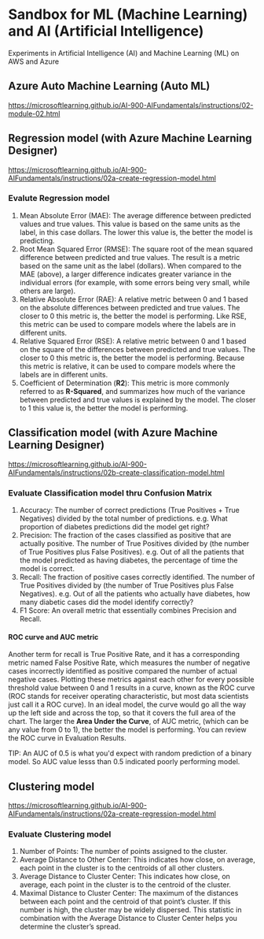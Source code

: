 # Sandbox for ML (Machine Learning) and AI (Artificial Intelligence)
Experiments in Artificial Intelligence (AI) and Machine Learning (ML) on AWS and Azure

## Azure Auto Machine Learning (Auto ML)
https://microsoftlearning.github.io/AI-900-AIFundamentals/instructions/02-module-02.html

## Regression model (with Azure Machine Learning Designer)
https://microsoftlearning.github.io/AI-900-AIFundamentals/instructions/02a-create-regression-model.html

### Evalute Regression model
1. Mean Absolute Error (MAE): The average difference between predicted values and true values. This value is based on the same units as the label, in this case dollars. The lower this value is, the better the model is predicting.
2. Root Mean Squared Error (RMSE): The square root of the mean squared difference between predicted and true values. The result is a metric based on the same unit as the label (dollars). When compared to the MAE (above), a larger difference indicates greater variance in the individual errors (for example, with some errors being very small, while others are large).
3. Relative Absolute Error (RAE): A relative metric between 0 and 1 based on the absolute differences between predicted and true values. The closer to 0 this metric is, the better the model is performing. Like RSE, this metric can be used to compare models where the labels are in different units.
4. Relative Squared Error (RSE): A relative metric between 0 and 1 based on the square of the differences between predicted and true values. The closer to 0 this metric is, the better the model is performing. Because this metric is relative, it can be used to compare models where the labels are in different units.
5. Coefficient of Determination (**R2**): This metric is more commonly referred to as **R-Squared**, and summarizes how much of the variance between predicted and true values is explained by the model. The closer to 1 this value is, the better the model is performing.

## Classification model (with Azure Machine Learning Designer)
https://microsoftlearning.github.io/AI-900-AIFundamentals/instructions/02b-create-classification-model.html

### Evaluate Classification model thru Confusion Matrix
1. Accuracy: The number of correct predictions (True Positives + True Negatives) divided by the total number of predictions. e.g. What proportion of diabetes predictions did the model get right?
2. Precision: The fraction of the cases classified as positive that are actually positive. The number of True Positives divided by (the number of True Positives plus False Positives). e.g. Out of all the patients that the model predicted as having diabetes, the percentage of time the model is correct.
3. Recall: The fraction of positive cases correctly identified. The number of True Positives divided by (the number of True Positives plus False Negatives). e.g. Out of all the patients who actually have diabetes, how many diabetic cases did the model identify correctly?
4. F1 Score: An overall metric that essentially combines Precision and Recall.

#### ROC curve and AUC metric
Another term for recall is True Positive Rate, and it has a corresponding metric named False Positive Rate, which measures the number of negative cases incorrectly identified as positive compared the number of actual negative cases. Plotting these metrics against each other for every possible threshold value between 0 and 1 results in a curve, known as the ROC curve (ROC stands for receiver operating characteristic, but most data scientists just call it a ROC curve). In an ideal model, the curve would go all the way up the left side and across the top, so that it covers the full area of the chart. The larger the **Area Under the Curve**, of AUC metric, (which can be any value from 0 to 1), the better the model is performing. You can review the ROC curve in Evaluation Results. 

TIP: An AUC of 0.5 is what you'd expect with random prediction of a binary model. So AUC value lesss than 0.5 indicated poorly performing model. 

## Clustering model
https://microsoftlearning.github.io/AI-900-AIFundamentals/instructions/02a-create-regression-model.html

### Evaluate Clustering model
1. Number of Points: The number of points assigned to the cluster.
2. Average Distance to Other Center: This indicates how close, on average, each point in the cluster is to the centroids of all other clusters.
3. Average Distance to Cluster Center: This indicates how close, on average, each point in the cluster is to the centroid of the cluster.
4. Maximal Distance to Cluster Center: The maximum of the distances between each point and the centroid of that point’s cluster. If this number is high, the cluster may be widely dispersed. This statistic in combination with the Average Distance to Cluster Center helps you determine the cluster’s spread.
